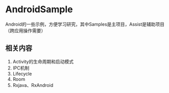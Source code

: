 # AndroidSample
Android的一些示例，方便学习研究，其中Samples是主项目，Assist是辅助项目（跨应用操作需要）

## 相关内容

1. Activity的生命周期和启动模式
2. IPC机制
3. Lifecycle
4. Room
5. Rxjava、RxAndroid
